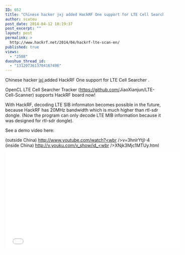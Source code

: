 ```yaml
---
ID: 652
title: "Chinese hacker jxj added HackRF One support for LTE Cell Searcher ."
author: scateu
post_date: 2014-04-12 10:19:37
post_excerpt: ""
layout: post
permalink: >
  http://www.hackrf.net/2014/04/hackrf-lte-scan-en/
published: true
views:
  - "2588"
duoshuo_thread_id:
  - "1312073613704167496"
---
```

Chinese hacker <a title="使用lameditor和asn1c开源工具解析北京LTE现网 RRC SIB ASN1消息" href="http://sdr-x.github.io">jxj </a>added HackRF One support for LTE Cell Searcher .

OpenCL LTE Cell Searcher Tracker (<a href="https://github.com/JiaoXianjun/LTE-Cell-Scanner" target="_blank">https://github.com/<wbr />JiaoXianjun/LTE-Cell-Scanner</a>) supports HackRF board now!

With HackRF, decoding LTE SIB informaton becomes possible in the future, because HackRF has 20MHz bandwidth which is much higher than rtl-sdr dongle. (Now the program can only decode LTE MIB information because it was designed for rtl-sdr dongle).

See a demo video here:

(outside China) <a href="http://www.youtube.com/watch?v=3hnlrYtjI-4" target="_blank">http://www.youtube.com/watch?<wbr />v=3hnlrYtjI-4</a>
(inside China) <a href="http://v.youku.com/v_show/id_XNjk3Mjc1MTUy.html" target="_blank">http://v.youku.com/v_show/id_<wbr />XNjk3Mjc1MTUy.html</a>

<iframe width="560" height="315" src="//www.youtube.com/embed/3hnlrYtjI-4" allowfullscreen="allowfullscreen" frameborder="0"></iframe>
